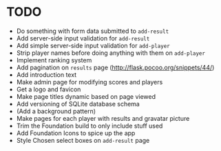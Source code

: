 # TODO

- Do something with form data submitted to `add-result`
- Add server-side input validation for `add-result`
- Add simple server-side input validation for `add-player`
- Strip player names before doing anything with them on `add-player`
- Implement ranking system
- Add pagination on `results` page (http://flask.pocoo.org/snippets/44/)
- Add introduction text
- Make admin page for modifying scores and players
- Get a logo and favicon
- Make page titles dynamic based on page viewed
- Add versioning of SQLite database schema
- (Add a background pattern)
- Make pages for each player with results and gravatar picture
- Trim the Foundation build to only include stuff used
- Add Foundation Icons to spice up the app
- Style Chosen select boxes on `add-result` page
